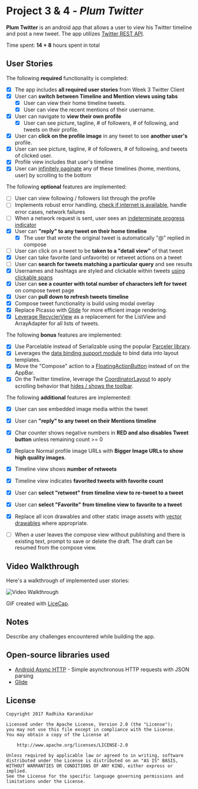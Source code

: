 # Project 3 & 4 - *Plum Twitter*

**Plum Twitter** is an android app that allows a user to view his Twitter timeline and post a new tweet. The app utilizes [Twitter REST API](https://dev.twitter.com/rest/public).

Time spent: **14 + 8** hours spent in total

## User Stories

The following **required** functionality is completed:

* [x] The app includes **all required user stories** from Week 3 Twitter Client
* [x] User can **switch between Timeline and Mention views using tabs**
  * [x] User can view their home timeline tweets.
  * [x] User can view the recent mentions of their username.
* [x] User can navigate to **view their own profile**
  * [x] User can see picture, tagline, # of followers, # of following, and tweets on their profile.
* [x] User can **click on the profile image** in any tweet to see **another user's** profile.
 * [x] User can see picture, tagline, # of followers, # of following, and tweets of clicked user.
 * [x] Profile view includes that user's timeline
* [x] User can [infinitely paginate](http://guides.codepath.com/android/Endless-Scrolling-with-AdapterViews-and-RecyclerView) any of these timelines (home, mentions, user) by scrolling to the bottom

The following **optional** features are implemented:

* [ ] User can view following / followers list through the profile
* [ ] Implements robust error handling, [check if internet is available](http://guides.codepath.com/android/Sending-and-Managing-Network-Requests#checking-for-network-connectivity), handle error cases, network failures
* [ ] When a network request is sent, user sees an [indeterminate progress indicator](http://guides.codepath.com/android/Handling-ProgressBars#progress-within-actionbar)
* [x] User can **"reply" to any tweet on their home timeline**
  * [x] The user that wrote the original tweet is automatically "@" replied in compose
* [ ] User can click on a tweet to be **taken to a "detail view"** of that tweet
* [x] User can take favorite (and unfavorite) or retweet actions on a tweet
* [ ] User can **search for tweets matching a particular query** and see results
* [x] Usernames and hashtags are styled and clickable within tweets [using clickable spans](http://guides.codepath.com/android/Working-with-the-TextView#creating-clickable-styled-spans)
* [x] User can **see a counter with total number of characters left for tweet** on compose tweet page
* [x] User can **pull down to refresh tweets timeline**
* [x] Compose tweet functionality is build using modal overlay
* [x] Replace Picasso with [Glide](http://inthecheesefactory.com/blog/get-to-know-glide-recommended-by-google/en) for more efficient image rendering.
* [x] [Leverage RecyclerView](http://guides.codepath.com/android/Using-the-RecyclerView) as a replacement for the ListView and ArrayAdapter for all lists of tweets.

The following **bonus** features are implemented:

* [x] Use Parcelable instead of Serializable using the popular [Parceler library](http://guides.codepath.com/android/Using-Parceler).
* [x] Leverages the [data binding support module](http://guides.codepath.com/android/Applying-Data-Binding-for-Views) to bind data into layout templates.
* [x] Move the "Compose" action to a [FloatingActionButton](https://github.com/codepath/android_guides/wiki/Floating-Action-Buttons) instead of on the AppBar.
* [x] On the Twitter timeline, leverage the [CoordinatorLayout](http://guides.codepath.com/android/Handling-Scrolls-with-CoordinatorLayout#responding-to-scroll-events) to apply scrolling behavior that [hides / shows the toolbar](http://guides.codepath.com/android/Using-the-App-ToolBar#reacting-to-scroll).

The following **additional** features are implemented:

* [x] User can see embedded image media within the tweet
* [x] User can **"reply" to any tweet on their Mentions timeline**
* [x] Char counter shows negative numbers in **RED and also disables Tweet button** unless remaining count >= 0
* [x] Replace Normal profile image URLs with **Bigger Image URLs to show high quality images**.
* [x] Timeline view shows **number of retweets**
* [x] Timeline view indicates **favorited tweets with favorite count**
* [x] User can **select "retweet" from timeline view to re-tweet to a tweet**
* [x] User can **select "Favorite" from timeline view to favorite to a tweet**
* [x] Replace all icon drawables and other static image assets with [vector drawables](http://guides.codepath.com/android/Drawables#vector-drawables) where appropriate.
* [ ] When a user leaves the compose view without publishing and there is existing text, prompt to save or delete the draft.  The draft can be resumed from the compose view.


## Video Walkthrough

Here's a walkthrough of implemented user stories:

<img src='http://i.imgur.com/QfjRTD4.gif' title='Video Walkthrough' width='' alt='Video Walkthrough' />

GIF created with [LiceCap](http://www.cockos.com/licecap/).

## Notes

Describe any challenges encountered while building the app.

## Open-source libraries used

- [Android Async HTTP](https://github.com/loopj/android-async-http) - Simple asynchronous HTTP requests with JSON parsing
- [Glide](http://inthecheesefactory.com/blog/get-to-know-glide-recommended-by-google/en)

## License

    Copyright 2017 Radhika Karandikar

    Licensed under the Apache License, Version 2.0 (the "License");
    you may not use this file except in compliance with the License.
    You may obtain a copy of the License at

        http://www.apache.org/licenses/LICENSE-2.0

    Unless required by applicable law or agreed to in writing, software
    distributed under the License is distributed on an "AS IS" BASIS,
    WITHOUT WARRANTIES OR CONDITIONS OF ANY KIND, either express or implied.
    See the License for the specific language governing permissions and
    limitations under the License.